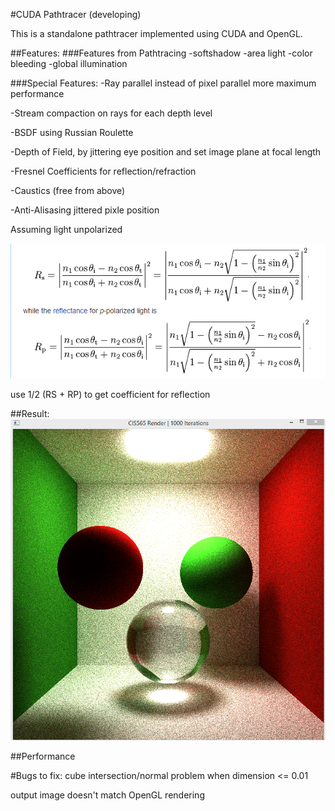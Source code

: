 #CUDA Pathtracer (developing)

This is a standalone pathtracer implemented using CUDA and OpenGL.


##Features:
###Features from Pathtracing
  -softshadow
  -area light
  -color bleeding
  -global illumination

###Special Features:
  -Ray parallel instead of pixel parallel more maximum performance

  -Stream compaction on rays for each depth level

  -BSDF using Russian Roulette 
  
  -Depth of Field, by jittering eye position and set image plane at focal length

  -Fresnel Coefficients for reflection/refraction

  -Caustics (free from above)

  -Anti-Alisasing jittered pixle position

Assuming light unpolarized

![](fresnel1.bmp)

use 1/2 (RS + RP) to get coefficient for reflection

##Result:
![](scene2.bmp)

##Performance

#Bugs to fix: 
cube intersection/normal problem when dimension <= 0.01

output image doesn't match OpenGL rendering

